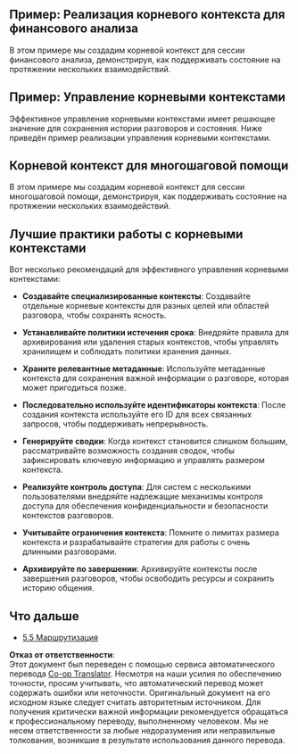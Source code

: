 <!--
CO_OP_TRANSLATOR_METADATA:
{
  "original_hash": "8311f46a35cf608c9780f39b62c9dc3f",
  "translation_date": "2025-07-14T01:58:07+00:00",
  "source_file": "05-AdvancedTopics/mcp-root-contexts/README.md",
  "language_code": "ru"
}
-->
## Пример: Реализация корневого контекста для финансового анализа

В этом примере мы создадим корневой контекст для сессии финансового анализа, демонстрируя, как поддерживать состояние на протяжении нескольких взаимодействий.

## Пример: Управление корневыми контекстами

Эффективное управление корневыми контекстами имеет решающее значение для сохранения истории разговоров и состояния. Ниже приведён пример реализации управления корневыми контекстами.

## Корневой контекст для многошаговой помощи

В этом примере мы создадим корневой контекст для сессии многошаговой помощи, демонстрируя, как поддерживать состояние на протяжении нескольких взаимодействий.

## Лучшие практики работы с корневыми контекстами

Вот несколько рекомендаций для эффективного управления корневыми контекстами:

- **Создавайте специализированные контексты**: Создавайте отдельные корневые контексты для разных целей или областей разговора, чтобы сохранять ясность.

- **Устанавливайте политики истечения срока**: Внедряйте правила для архивирования или удаления старых контекстов, чтобы управлять хранилищем и соблюдать политики хранения данных.

- **Храните релевантные метаданные**: Используйте метаданные контекста для сохранения важной информации о разговоре, которая может пригодиться позже.

- **Последовательно используйте идентификаторы контекста**: После создания контекста используйте его ID для всех связанных запросов, чтобы поддерживать непрерывность.

- **Генерируйте сводки**: Когда контекст становится слишком большим, рассматривайте возможность создания сводок, чтобы зафиксировать ключевую информацию и управлять размером контекста.

- **Реализуйте контроль доступа**: Для систем с несколькими пользователями внедряйте надлежащие механизмы контроля доступа для обеспечения конфиденциальности и безопасности контекстов разговоров.

- **Учитывайте ограничения контекста**: Помните о лимитах размера контекста и разрабатывайте стратегии для работы с очень длинными разговорами.

- **Архивируйте по завершении**: Архивируйте контексты после завершения разговоров, чтобы освободить ресурсы и сохранить историю общения.

## Что дальше

- [5.5 Маршрутизация](../mcp-routing/README.md)

**Отказ от ответственности**:  
Этот документ был переведен с помощью сервиса автоматического перевода [Co-op Translator](https://github.com/Azure/co-op-translator). Несмотря на наши усилия по обеспечению точности, просим учитывать, что автоматический перевод может содержать ошибки или неточности. Оригинальный документ на его исходном языке следует считать авторитетным источником. Для получения критически важной информации рекомендуется обращаться к профессиональному переводу, выполненному человеком. Мы не несем ответственности за любые недоразумения или неправильные толкования, возникшие в результате использования данного перевода.